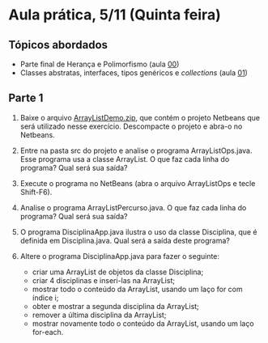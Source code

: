 # Aula prática, 5/11 (Quinta feira)

## Tópicos abordados
 - Parte final de Herança e Polimorfismo (aula [00](../00_slides-java-heranca-polimorfismo-2015b.pdf))
 - Classes abstratas, interfaces, tipos genéricos e *collections* (aula [01](../01_slides-java-abstract-2015b.pdf))

## Parte 1
1. Baixe o arquivo [ArrayListDemo.zip](ArrayListDemo.zip), que contém o projeto Netbeans que será utilizado nesse exercício. Descompacte o projeto e abra-o no Netbeans.

2. Entre na pasta src do projeto e analise o programa ArrayListOps.java. Esse programa usa a classe ArrayList. O que faz cada linha do programa? Qual será sua saída?

3. Execute o programa no NetBeans (abra o arquivo ArrayListOps e tecle Shift-F6). 

4. Analise o programa ArrayListPercurso.java. O que faz cada linha do programa? Qual será sua saída?

5. O programa DisciplinaApp.java ilustra o uso da classe Disciplina, que é definida em Disciplina.java. Qual será a saída deste programa?

6. Altere o programa DisciplinaApp.java para fazer o seguinte: 
   - criar uma ArrayList de objetos da classe Disciplina;
   - criar 4 disciplinas e inseri-las na ArrayList;
   - mostrar todo o conteúdo da ArrayList, usando um laço for com índice i;
   - obter e mostrar a segunda disciplina da ArrayList;
   - remover a última disciplina da ArrayList;
   - mostrar novamente todo o conteúdo da ArrayList, usando um laço for-each.
